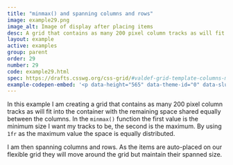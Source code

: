 ```yaml
---
title: "minmax() and spanning columns and rows"
image: example29.png
image_alt: Image of display after placing items
desc: A grid that contains as many 200 pixel column tracks as will fit into the container with the remaining space shared equally between the columns.
layout: example
active: examples
group: parent
order: 29
number: 29
code: example29.html 
spec: https://drafts.csswg.org/css-grid/#valdef-grid-template-columns-minmax
example-codepen-embed: '<p data-height="565" data-theme-id="0" data-slug-hash="GZQYQa" data-default-tab="result" data-user="rachelandrew" class="codepen">See the Pen <a href="http://codepen.io/rachelandrew/pen/GZQYQa/">Grid by Example 29: minmax() and spanning columns and rows</a> by rachelandrew (<a href="http://codepen.io/rachelandrew">@rachelandrew</a>) on <a href="http://codepen.io">CodePen</a>.</p>'
---
```


In this example I am creating a grid that contains as many 200 pixel column tracks as will fit into the container with the remaining space shared equally between the columns. In the `minmax()` function the first value is the minimum size I want my tracks to be, the second is the maximum. By using `1fr` as the maximum value the space is equally distributed.

I am then spanning columns and rows. As the items are auto-placed on our flexible grid they will move around the grid but maintain their spanned size.
